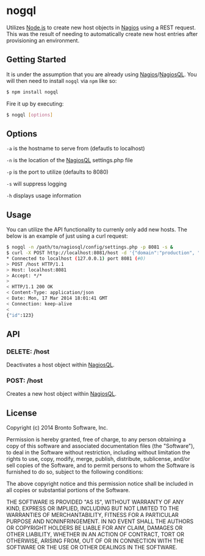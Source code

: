 # nogql
Utilizes [Node.js][nodejs] to create new host objects in [Nagios][nagios] using a REST request.  This was the result of needing to automatically create new host entries after provisioning an environment.


## Getting Started
It is under the assumption that you are already using [Nagios][nagios]/[NagiosQL][nagiosql].  You will then need to install `nogql` via `npm` like so:

```sh
$ npm install nogql
```

Fire it up by executing:

```sh
$ nogql [options]
```


## Options
`-a` is the hostname to serve from (defautls to localhost)

`-n` is the location of the [NagiosQL][nagiosql] settings.php file

`-p` is the port to utilize (defaults to 8080)

`-s` will suppress logging

`-h` displays usage information


## Usage
You can utilize the API functionality to currenly only add new hosts.  The below is an example of just using a curl request:

```sh
$ nogql -n /path/to/nagiosql/config/settings.php -p 8081 -s &
$ curl -X POST http://localhost:8081/host -d '{"domain":"production", "address":"127.0.0.1", "check_command":"check-host-alive", "host_name":"host-test-001", "use":"generic-host"}' -v
* Connected to localhost (127.0.0.1) port 8081 (#0)
> POST /host HTTP/1.1
> Host: localhost:8081
> Accept: */*
>
< HTTP/1.1 200 OK
< Content-Type: application/json
< Date: Mon, 17 Mar 2014 18:01:41 GMT
< Connection: keep-alive
<
{"id":123}
```


## API
### DELETE: /host
Deactivates a host object within [NagiosQL][nagiosql].

### POST: /host
Creates a new host object within [NagiosQL][nagiosql].


## License
Copyright (c) 2014 Bronto Software, Inc.

Permission is hereby granted, free of charge, to any person obtaining a copy of this software and associated documentation files (the "Software"), to deal in the Software without restriction, including without limitation the rights to use, copy, modify, merge, publish, distribute, sublicense, and/or sell copies of the Software, and to permit persons to whom the Software is furnished to do so, subject to the following conditions:

The above copyright notice and this permission notice shall be included in all copies or substantial portions of the Software.

THE SOFTWARE IS PROVIDED "AS IS", WITHOUT WARRANTY OF ANY KIND, EXPRESS OR IMPLIED, INCLUDING BUT NOT LIMITED TO THE WARRANTIES OF MERCHANTABILITY, FITNESS FOR A PARTICULAR PURPOSE AND NONINFRINGEMENT. IN NO EVENT SHALL THE AUTHORS OR COPYRIGHT HOLDERS BE LIABLE FOR ANY CLAIM, DAMAGES OR OTHER LIABILITY, WHETHER IN AN ACTION OF CONTRACT, TORT OR OTHERWISE, ARISING FROM, OUT OF OR IN CONNECTION WITH THE SOFTWARE OR THE USE OR OTHER DEALINGS IN THE SOFTWARE.

[nagios]:http://www.nagios.org
[nagiosql]:http://www.nagiosql.org
[nodejs]:http://nodejs.org

